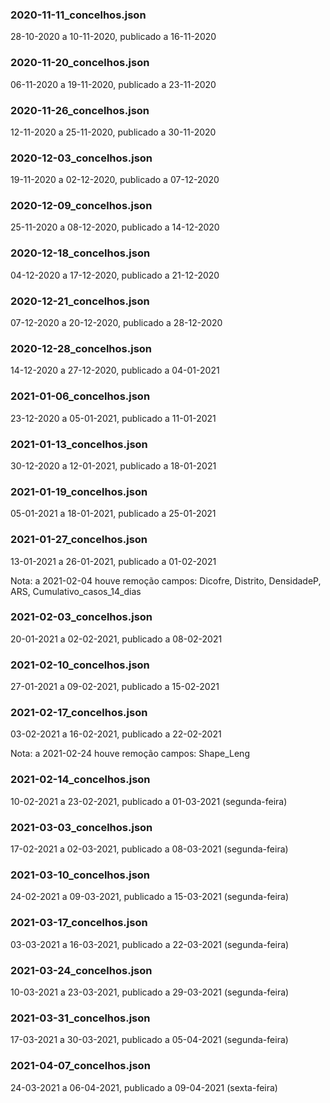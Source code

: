
### 2020-11-11_concelhos.json
28-10-2020 a 10-11-2020, publicado a 16-11-2020

### 2020-11-20_concelhos.json
06-11-2020 a 19-11-2020, publicado a 23-11-2020

### 2020-11-26_concelhos.json
12-11-2020 a 25-11-2020, publicado a 30-11-2020

### 2020-12-03_concelhos.json
19-11-2020 a 02-12-2020, publicado a 07-12-2020

### 2020-12-09_concelhos.json
25-11-2020 a 08-12-2020, publicado a 14-12-2020

### 2020-12-18_concelhos.json
04-12-2020 a 17-12-2020, publicado a 21-12-2020

### 2020-12-21_concelhos.json
07-12-2020 a 20-12-2020, publicado a 28-12-2020

### 2020-12-28_concelhos.json
14-12-2020 a 27-12-2020, publicado a 04-01-2021

### 2021-01-06_concelhos.json
23-12-2020 a 05-01-2021, publicado a 11-01-2021

### 2021-01-13_concelhos.json
30-12-2020 a 12-01-2021, publicado a 18-01-2021

### 2021-01-19_concelhos.json
05-01-2021 a 18-01-2021, publicado a 25-01-2021

### 2021-01-27_concelhos.json
13-01-2021 a 26-01-2021, publicado a 01-02-2021

Nota: a 2021-02-04 houve remoção campos:
Dicofre, Distrito, DensidadeP, ARS, Cumulativo_casos_14_dias

### 2021-02-03_concelhos.json
20-01-2021 a 02-02-2021, publicado a 08-02-2021

### 2021-02-10_concelhos.json
27-01-2021 a 09-02-2021, publicado a 15-02-2021

### 2021-02-17_concelhos.json
03-02-2021 a 16-02-2021, publicado a 22-02-2021

Nota: a 2021-02-24 houve remoção campos:
Shape_Leng

### 2021-02-14_concelhos.json
10-02-2021 a 23-02-2021, publicado a 01-03-2021 (segunda-feira)

### 2021-03-03_concelhos.json
17-02-2021 a 02-03-2021, publicado a 08-03-2021 (segunda-feira)

### 2021-03-10_concelhos.json
24-02-2021 a 09-03-2021, publicado a 15-03-2021 (segunda-feira)

### 2021-03-17_concelhos.json
03-03-2021 a 16-03-2021, publicado a 22-03-2021 (segunda-feira)

### 2021-03-24_concelhos.json
10-03-2021 a 23-03-2021, publicado a 29-03-2021 (segunda-feira)

### 2021-03-31_concelhos.json
17-03-2021 a 30-03-2021, publicado a 05-04-2021 (segunda-feira)

### 2021-04-07_concelhos.json
24-03-2021 a 06-04-2021, publicado a 09-04-2021 (sexta-feira)
